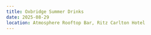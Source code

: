 ```yaml
---
title: Oxbridge Summer Drinks
date: 2025-08-29
location: Atmosphere Rooftop Bar, Ritz Carlton Hotel
---
```

